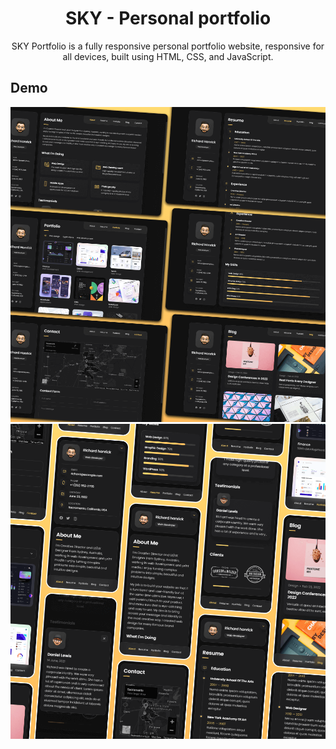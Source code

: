 <div align="center">

# SKY - Personal portfolio

SKY Portfolio is a fully responsive personal portfolio website, responsive for all devices, built using HTML, CSS, and JavaScript.

 <!-- <a href="https://codingstella.github.io/vCard-personal-portfolio/"><strong>➥ Live Demo</strong></a>  -->
 
 </div>
 
## Demo

![vCard Desktop Demo](./website-demo-image/desktop.png "Desktop Demo")
![vCard Mobile Demo](./website-demo-image/mobile.png "Mobile Demo")



